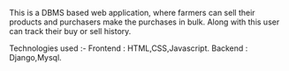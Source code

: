 This is a DBMS based web application, where farmers can sell their products and purchasers make the purchases in bulk.
Along with this user can track their buy or sell history.

Technologies used :- Frontend : HTML,CSS,Javascript.
                     Backend  : Django,Mysql.
